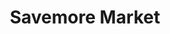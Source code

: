 ---
title: "Savemore Market"
url: /cagayan-de-oro-city/savemore-market-general-capistrano-street/
shop: supermarket
---